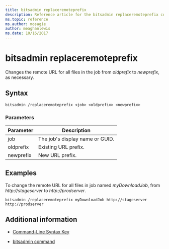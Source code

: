 ```yaml
---
title: bitsadmin replaceremoteprefix
description: Reference article for the bitsadmin replaceremoteprefix command, which changes the remote URL for all files in the job from *oldprefix* to *newprefix*, as necessary.
ms.topic: reference
ms.author: mosagie
author: meaghanlewis
ms.date: 10/16/2017
---
```



# bitsadmin replaceremoteprefix

Changes the remote URL for all files in the job from *oldprefix* to *newprefix*, as necessary.

## Syntax

```
bitsadmin /replaceremoteprefix <job> <oldprefix> <newprefix>
```

### Parameters

| Parameter | Description |
| -------------- | -------------- |
| job | The job's display name or GUID. |
| oldprefix | Existing URL prefix. |
| newprefix | New URL prefix. |

## Examples

To change the remote URL for all files in job named *myDownloadJob*, from *http://stageserver* to *http://prodserver*.

```
bitsadmin /replaceremoteprefix myDownloadJob http://stageserver http://prodserver
```

## Additional information

- [Command-Line Syntax Key](command-line-syntax-key.md)

- [bitsadmin command](bitsadmin.md)
